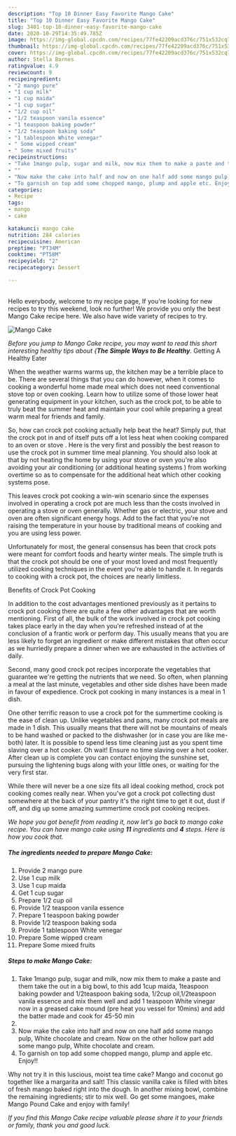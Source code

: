 ```yaml
---
description: "Top 10 Dinner Easy Favorite Mango Cake"
title: "Top 10 Dinner Easy Favorite Mango Cake"
slug: 3401-top-10-dinner-easy-favorite-mango-cake
date: 2020-10-29T14:35:49.785Z
image: https://img-global.cpcdn.com/recipes/77fe42209acd376c/751x532cq70/mango-cake-recipe-main-photo.jpg
thumbnail: https://img-global.cpcdn.com/recipes/77fe42209acd376c/751x532cq70/mango-cake-recipe-main-photo.jpg
cover: https://img-global.cpcdn.com/recipes/77fe42209acd376c/751x532cq70/mango-cake-recipe-main-photo.jpg
author: Stella Barnes
ratingvalue: 4.9
reviewcount: 9
recipeingredient:
- "2 mango pure"
- "1 cup milk"
- "1 cup maida"
- "1 cup sugar"
- "1/2 cup oil"
- "1/2 teaspoon vanila essence"
- "1 teaspoon baking powder"
- "1/2 teaspoon baking soda"
- "1 tablespoon White venegar"
- " Some wipped cream"
- " Some mixed fruits"
recipeinstructions:
- "Take 1mango pulp, sugar and milk, now mix them to make a paste and them take the out in a big bowl, to this add 1cup maida, 1teaspoon baking powder and 1/2teaspoon baking soda, 1/2cup oil,1/2teaspoon vanila essence and mix them well and add 1 teaspoon White vinegar now in a greased cake mound (pre heat you vessel for 10mins) and add the batter made and cook for 45-50 min"
- ""
- "Now make the cake into half and now on one half add some mango pulp, White chocolate and cream. Now on the other hollow part add some mango pulp, White chocolate and cream."
- "To garnish on top add some chopped mango, plump and apple etc. Enjoy!!"
categories:
- Recipe
tags:
- mango
- cake

katakunci: mango cake 
nutrition: 284 calories
recipecuisine: American
preptime: "PT34M"
cooktime: "PT58M"
recipeyield: "2"
recipecategory: Dessert

---
```

<br>
Hello everybody, welcome to my recipe page, If you're looking for new recipes to try this weekend, look no further! We provide you only the best Mango Cake recipe here. We also have wide variety of recipes to try.
<br>


![Mango Cake](https://img-global.cpcdn.com/recipes/77fe42209acd376c/751x532cq70/mango-cake-recipe-main-photo.jpg)

<i>Before you jump to Mango Cake recipe, you may want to read this short interesting healthy tips about {<strong>The Simple Ways to Be Healthy</strong>.</i>
Getting A Healthy Eater


When the weather warms warms up, the kitchen may be a terrible place to be. There are several things that you can do however, when it comes to cooking a wonderful home made meal which does not need conventional stove top or oven cooking. Learn how to utilize some of those lower heat generating equipment in your kitchen, such as the crock pot, to be able to truly beat the summer heat and maintain your cool while preparing a great warm meal for friends and family.

So, how can crock pot cooking actually help beat the heat? Simply put, that the crock pot in and of itself puts off a lot less heat when cooking compared to an oven or stove . Here is the very first and possibly the best reason to use the crock pot in summer time meal planning. You should also look at that by not heating the home by using your stove or oven you're also avoiding your air conditioning (or additional heating systems ) from working overtime so as to compensate for the additional heat which other cooking systems pose.

This leaves crock pot cooking a win-win scenario since the expenses involved in operating a crock pot are much less than the costs involved in operating a stove or oven generally. Whether gas or electric, your stove and oven are often significant energy hogs. Add to the fact that you're not raising the temperature in your house by traditional means of cooking and you are using less power.

Unfortunately for most, the general consensus has been that crock pots were meant for comfort foods and hearty winter meals.  The simple truth is that the crock pot should be one of your most loved and most frequently utilized cooking techniques in the event you're able to handle it. In regards to cooking with a crock pot, the choices are nearly limitless.  

Benefits of Crock Pot Cooking

In addition to the cost advantages mentioned previously as it pertains to crock pot cooking there are quite a few other advantages that are worth mentioning. First of all, the bulk of the work involved in crock pot cooking takes place early in the day when you're refreshed instead of at the conclusion of a frantic work or perform day. This usually means that you are less likely to forget an ingredient or make different mistakes that often occur as we hurriedly prepare a dinner when we are exhausted in the activities of daily.

Second, many good crock pot recipes incorporate the vegetables that guarantee we're getting the nutrients that we need. So often, when planning a meal at the last minute, vegetables and other side dishes have been made in favour of expedience. Crock pot cooking in many instances is a meal in 1 dish.

One other terrific reason to use a crock pot for the summertime cooking is the ease of clean up.  Unlike vegetables and pans, many crock pot meals are made in 1 dish. This usually means that there will not be mountains of meals to be hand washed or packed to the dishwasher (or in case you are like me-both) later. It is possible to spend less time cleaning just as you spent time slaving over a hot cooker. Oh wait! Ensure no time slaving over a hot cooker. After clean up is complete you can contact enjoying the sunshine set, pursuing the lightening bugs along with your little ones, or waiting for the very first star.

While there will never be a one size fits all ideal cooking method, crock pot cooking comes really near. When you've got a crock pot collecting dust somewhere at the back of your pantry it's the right time to get it out, dust if off, and dig up some amazing summertime crock pot cooking recipes.


<i>We hope you got benefit from reading it, now let's go back to mango cake recipe. You can have mango cake using <strong>11</strong> ingredients and <strong>4</strong> steps. Here is how you cook that.
</i>

##### The ingredients needed to prepare Mango Cake:

1. Provide 2 mango pure
1. Use 1 cup milk
1. Use 1 cup maida
1. Get 1 cup sugar
1. Prepare 1/2 cup oil
1. Provide 1/2 teaspoon vanila essence
1. Prepare 1 teaspoon baking powder
1. Provide 1/2 teaspoon baking soda
1. Provide 1 tablespoon White venegar
1. Prepare  Some wipped cream
1. Prepare  Some mixed fruits


##### Steps to make Mango Cake:

1. Take 1mango pulp, sugar and milk, now mix them to make a paste and them take the out in a big bowl, to this add 1cup maida, 1teaspoon baking powder and 1/2teaspoon baking soda, 1/2cup oil,1/2teaspoon vanila essence and mix them well and add 1 teaspoon White vinegar now in a greased cake mound (pre heat you vessel for 10mins) and add the batter made and cook for 45-50 min
1. 
1. Now make the cake into half and now on one half add some mango pulp, White chocolate and cream. Now on the other hollow part add some mango pulp, White chocolate and cream.
1. To garnish on top add some chopped mango, plump and apple etc. Enjoy!!


Why not try it in this luscious, moist tea time cake? Mango and coconut go together like a margarita and salt! This classic vanilla cake is filled with bites of fresh mango baked right into the dough. In another mixing bowl, combine the remaining ingredients; stir to mix well. Go get some mangoes, make Mango Pound Cake and enjoy with family! 

<i>If you find this Mango Cake recipe valuable please share it to your friends or family, thank you and good luck.</i>
